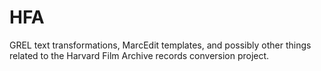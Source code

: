 # HFA
GREL text transformations, MarcEdit templates, and possibly other things related to the Harvard Film Archive records conversion project.
